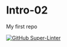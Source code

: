 # Intro-02
My first repo



[![GitHub Super-Linter](https://github.com/ross-wen/Intro-02/workflows/Lint%20Code%20Base/badge.svg)](https://github.com/marketplace/actions/super-linter)
